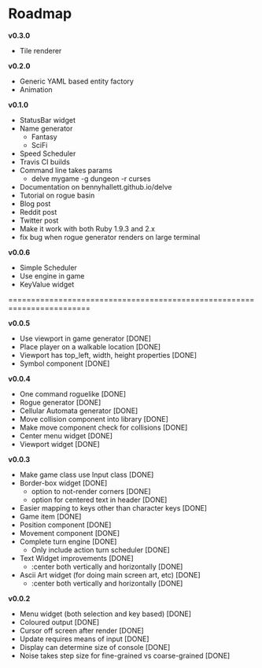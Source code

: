 Roadmap
=======

**v0.3.0**

* Tile renderer

**v0.2.0**

* Generic YAML based entity factory
* Animation

**v0.1.0**

* StatusBar widget
* Name generator
  - Fantasy
  - SciFi
* Speed Scheduler
* Travis CI builds
* Command line takes params
  * delve mygame -g dungeon -r curses
* Documentation on bennyhallett.github.io/delve
* Tutorial on rogue basin
* Blog post
* Reddit post
* Twitter post
* Make it work with both Ruby 1.9.3 and 2.x
* fix bug when rogue generator renders on large terminal

**v0.0.6**

* Simple Scheduler
* Use engine in game
* KeyValue widget

========================================================================

**v0.0.5**

* Use viewport in game generator [DONE]
* Place player on a walkable location [DONE]
* Viewport has top_left, width, height properties [DONE]
* Symbol component [DONE]

**v0.0.4**

* One command roguelike [DONE]
* Rogue generator [DONE]
* Cellular Automata generator [DONE]
* Move collision component into library [DONE]
* Make move component check for collisions [DONE]
* Center menu widget [DONE]
* Viewport widget [DONE]

**v0.0.3**

* Make game class use Input class [DONE]
* Border-box widget [DONE]
  * option to not-render corners [DONE]
  * option for centered text in header [DONE]
* Easier mapping to keys other than character keys [DONE]
* Game item [DONE]
* Position component [DONE]
* Movement component [DONE]
* Complete turn engine [DONE]
  * Only include action turn scheduler [DONE]
* Text Widget improvements [DONE]
  * :center both vertically and horizontally [DONE]
* Ascii Art widget (for doing main screen art, etc) [DONE]
  * :center both vertically and horizontally [DONE]

**v0.0.2**

* Menu widget (both selection and key based) [DONE]
* Coloured output [DONE]
* Cursor off screen after render [DONE]
* Update requires means of input [DONE]
* Display can determine size of console [DONE]
* Noise takes step size for fine-grained vs coarse-grained [DONE]
